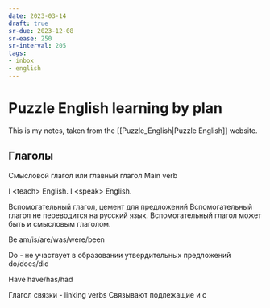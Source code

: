 ```yaml
---
date: 2023-03-14
draft: true
sr-due: 2023-12-08
sr-ease: 250
sr-interval: 205
tags:
- inbox
- english
---
```


# Puzzle English learning by plan

This is my notes, taken from the [[Puzzle_English|Puzzle English]] website.

## Глаголы

Смысловой глагол или главный глагол Main verb

I &lt;teach&gt; English. I &lt;speak&gt; English.

Вспомогательный глагол, цемент для предложений Вспомогательный глагол не
переводится на русский язык. Вспомогательный глагол может быть и смысловым
глаголом.

Be am/is/are/was/were/been

Do - не участвует в образовании утвердительных предложений do/does/did

Have have/has/had

Глагол связки - linking verbs Связывают подлежащие и с